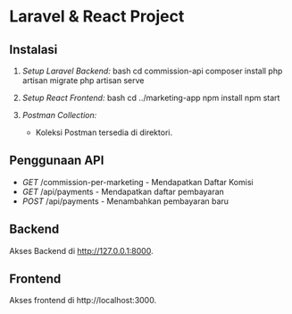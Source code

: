 # Laravel & React Project

## Instalasi
1. *Setup Laravel Backend:*
    bash
    cd commission-api
    composer install
    php artisan migrate
    php artisan serve
    

2. *Setup React Frontend:*
    bash
    cd ../marketing-app
    npm install
    npm start
    

3. *Postman Collection:*
   - Koleksi Postman tersedia di direktori.

## Penggunaan API

- *GET* /commission-per-marketing - Mendapatkan Daftar Komisi
- *GET* /api/payments - Mendapatkan daftar pembayaran
- *POST* /api/payments - Menambahkan pembayaran baru

## Backend

Akses Backend di http://127.0.0.1:8000.
## Frontend

Akses frontend di http://localhost:3000.
